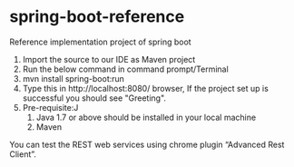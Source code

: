 # spring-boot-reference
Reference implementation project of spring boot


1.	Import the source to our IDE as Maven project
2.	Run the below command in command prompt/Terminal 
3.	mvn install spring-boot:run
4.	Type this in http://localhost:8080/ browser, If the project set up is successful you should see "Greeting". 
5.	Pre-requisite:J
    1.	 Java 1.7 or above should be installed in your local machine
    2.	 Maven 
    
You can test the REST web services using chrome plugin “Advanced Rest Client”.
